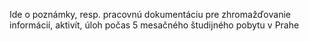 Ide o poznámky, resp. pracovnú dokumentáciu pre zhromažďovanie informácií, aktivít, úloh počas 5 mesačného študijného pobytu v Prahe
